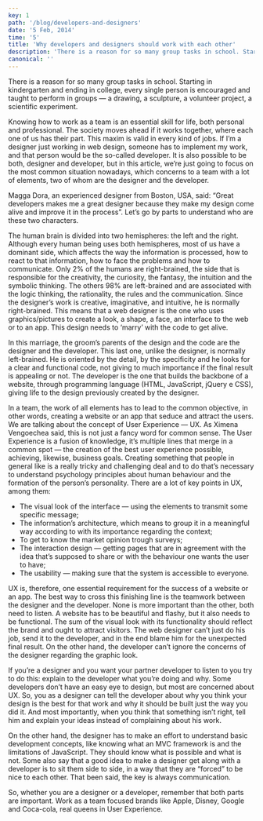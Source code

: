 ```yaml
---
key: 1
path: '/blog/developers-and-designers'
date: '5 Feb, 2014'
time: '5'
title: 'Why developers and designers should work with each other'
description: 'There is a reason for so many group tasks in school. Starting in kindergarten and ending in college, every single person is encouraged and taught to perform in groups — a drawing, a sculpture, a volunteer project, a scientific experiment.'
canonical: ''
---
```


There is a reason for so many group tasks in school. Starting in kindergarten and ending in college, every single person is encouraged and taught to perform in groups — a drawing, a sculpture, a volunteer project, a scientific experiment.

Knowing how to work as a team is an essential skill for life, both personal and professional. The society moves ahead if it works together, where each one of us has their part. This maxim is valid in every kind of jobs. If I’m a designer just working in web design, someone has to implement my work, and that person would be the so-called developer. It is also possible to be both, designer and developer, but in this article, we’re just going to focus on the most common situation nowadays, which concerns to a team with a lot of elements, two of whom are the designer and the developer.

Magga Dora, an experienced designer from Boston, USA, said: “Great developers makes me a great designer because they make my design come alive and improve it in the process”. Let’s go by parts to understand who are these two characters.

The human brain is divided into two hemispheres: the left and the right. Although every human being uses both hemispheres, most of us have a dominant side, which affects the way the information is processed, how to react to that information, how to face the problems and how to communicate. Only 2% of the humans are right-brained, the side that is responsible for the creativity, the curiosity, the fantasy, the intuition and the symbolic thinking. The others 98% are left-brained and are associated with the logic thinking, the rationality, the rules and the communication. Since the designer’s work is creative, imaginative, and intuitive, he is normally right-brained. This means that a web designer is the one who uses graphics/pictures to create a look, a shape, a face, an interface to the web or to an app. This design needs to ‘marry’ with the code to get alive.

In this marriage, the groom’s parents of the design and the code are the designer and the developer. This last one, unlike the designer, is normally left-brained. He is oriented by the detail, by the specificity and he looks for a clear and functional code, not giving to much importance if the final result is appealing or not. The developer is the one that builds the backbone of a website, through programming language (HTML, JavaScript, jQuery e CSS), giving life to the design previously created by the designer.

In a team, the work of all elements has to lead to the common objective, in other words, creating a website or an app that seduce and attract the users. We are talking about the concept of User Experience — UX. As Ximena Vengoechea said, this is not just a fancy word for common sense. The User Experience is a fusion of knowledge, it’s multiple lines that merge in a common spot — the creation of the best user experience possible, achieving, likewise, business goals. Creating something that people in general like is a really tricky and challenging deal and to do that’s necessary to understand psychology principles about human behaviour and the formation of the person’s personality. There are a lot of key points in UX, among them:

* The visual look of the interface — using the elements to transmit some specific message;
* The information’s architecture, which means to group it in a meaningful way according to with its importance regarding the context;
* To get to know the market opinion trough surveys;
* The interaction design — getting pages that are in agreement with the idea that’s supposed to share or with the behaviour one wants the user to have;
* The usability — making sure that the system is accessible to everyone.

UX is, therefore, one essential requirement for the success of a website or an app. The best way to cross this finishing line is the teamwork between the designer and the developer. None is more important than the other, both need to listen. A website has to be beautiful and flashy, but it also needs to be functional. The sum of the visual look with its functionality should reflect the brand and ought to attract visitors. The web designer can’t just do his job, send it to the developer, and in the end blame him for the unexpected final result. On the other hand, the developer can’t ignore the concerns of the designer regarding the graphic look.

If you’re a designer and you want your partner developer to listen to you try to do this: explain to the developer what you’re doing and why. Some developers don’t have an easy eye to design, but most are concerned about UX. So, you as a designer can tell the developer about why you think your design is the best for that work and why it should be built just the way you did it. And most importantly, when you think that something isn’t right, tell him and explain your ideas instead of complaining about his work.

On the other hand, the designer has to make an effort to understand basic development concepts, like knowing what an MVC framework is and the limitations of JavaScript. They should know what is possible and what is not. Some also say that a good idea to make a designer get along with a developer is to sit them side to side, in a way that they are “forced” to be nice to each other. That been said, the key is always communication.

So, whether you are a designer or a developer, remember that both parts are important. Work as a team focused brands like Apple, Disney, Google and Coca-cola, real queens in User Experience.